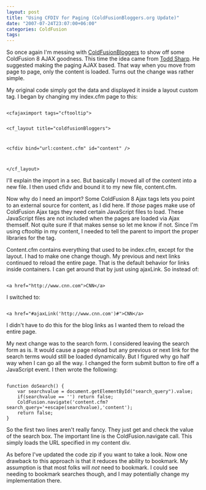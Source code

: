 ```yaml
---
layout: post
title: "Using CFDIV for Paging (ColdFusionBloggers.org Update)"
date: "2007-07-24T23:07:00+06:00"
categories: ColdFusion 
tags: 
---
```


So once again I'm messing with <a href="http://www.coldfusionbloggers.org">ColdFusionBloggers</a> to show off some ColdFusion 8 AJAX goodness. This time the idea came from <a href="http://cfsilence.com/blog/client/">Todd Sharp</a>. He suggested making the paging AJAX based. That way when you move from page to page, only the content is loaded. Turns out the change was rather simple. 

My original code simply got the data and displayed it inside a layout custom tag. I began by changing my index.cfm page to this:

<code>
&lt;cfajaximport tags="cftooltip"&gt;

&lt;cf_layout title="coldfusionBloggers"&gt;

&lt;cfdiv bind="url:content.cfm" id="content" /&gt;

&lt;/cf_layout&gt;
</code>

I'll explain the import in a sec. But basically I moved all of the content into a new file. I then used cfidv and bound it to my new file, content.cfm. 

Now why do I need an import? Some ColdFusion 8 Ajax tags lets you point to an external source for content, as I did here. If <i>those</i> pages make use of ColdFusion Ajax tags they need certain JavaScript files to load. These JavaScript files are not included when the pages are loaded via Ajax themself. Not quite sure if that makes sense so let me know if not. Since I'm using cftooltip in my content, I needed to tell the parent to import the proper libraries for the tag.

Content.cfm contains everything that used to be index.cfm, except for the layout. I had to make one change though. My previous and next links continued to reload the entire page. That is the default behavior for links inside containers. I can get around that by just using ajaxLink. So instead of:

<code>
&lt;a href="http://www.cnn.com"&gt;CNN&lt;/a&gt;
</code>

I switched to:

<code>
&lt;a href="#ajaxLink('http://www.cnn.com')#"&gt;CNN&lt;/a&gt;
</code>

I didn't have to do this for the blog links as I wanted them to reload the entire page. 

My next change was to the search form. I considered leaving the search form as is. It would cause a page reload but any previous or next link for the search terms would still be loaded dynamically. But I figured why go half way when I can go all the way. I changed the form submit button to fire off a JavaScript event. I then wrote the following:

<code>
function doSearch() {
	var searchvalue = document.getElementById("search_query").value;
	if(searchvalue == '') return false;
	ColdFusion.navigate('content.cfm?search_query='+escape(searchvalue),'content');
	return false;
}
</code>

So the first two lines aren't really fancy. They just get and check the value of the search box. The important line is the ColdFusion.navigate call. This simply loads the URL specified in my content div. 

As before I've updated the code zip if you want to take a look. Now one drawback to this approach is that it reduces the ability to bookmark. My assumption is that most folks will <i>not</i> need to bookmark. I could see needing to bookmark searches though, and I may potentially change my implementation there.